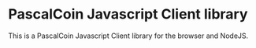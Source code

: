 # PascalCoin Javascript Client library

This is a PascalCoin Javascript Client library for the browser and NodeJS.